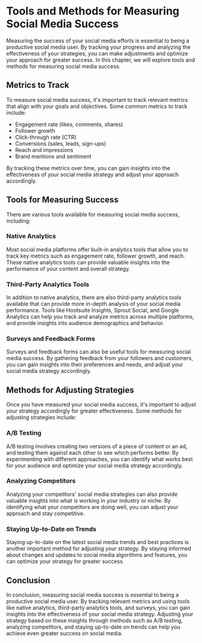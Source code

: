# Tools and Methods for Measuring Social Media Success

Measuring the success of your social media efforts is essential to being a productive social media user. By tracking your progress and analyzing the effectiveness of your strategies, you can make adjustments and optimize your approach for greater success. In this chapter, we will explore tools and methods for measuring social media success.

Metrics to Track
----------------

To measure social media success, it's important to track relevant metrics that align with your goals and objectives. Some common metrics to track include:

* Engagement rate (likes, comments, shares)
* Follower growth
* Click-through rate (CTR)
* Conversions (sales, leads, sign-ups)
* Reach and impressions
* Brand mentions and sentiment

By tracking these metrics over time, you can gain insights into the effectiveness of your social media strategy and adjust your approach accordingly.

Tools for Measuring Success
---------------------------

There are various tools available for measuring social media success, including:

### Native Analytics

Most social media platforms offer built-in analytics tools that allow you to track key metrics such as engagement rate, follower growth, and reach. These native analytics tools can provide valuable insights into the performance of your content and overall strategy.

### Third-Party Analytics Tools

In addition to native analytics, there are also third-party analytics tools available that can provide more in-depth analysis of your social media performance. Tools like Hootsuite Insights, Sprout Social, and Google Analytics can help you track and analyze metrics across multiple platforms, and provide insights into audience demographics and behavior.

### Surveys and Feedback Forms

Surveys and feedback forms can also be useful tools for measuring social media success. By gathering feedback from your followers and customers, you can gain insights into their preferences and needs, and adjust your social media strategy accordingly.

Methods for Adjusting Strategies
--------------------------------

Once you have measured your social media success, it's important to adjust your strategy accordingly for greater effectiveness. Some methods for adjusting strategies include:

### A/B Testing

A/B testing involves creating two versions of a piece of content or an ad, and testing them against each other to see which performs better. By experimenting with different approaches, you can identify what works best for your audience and optimize your social media strategy accordingly.

### Analyzing Competitors

Analyzing your competitors' social media strategies can also provide valuable insights into what is working in your industry or niche. By identifying what your competitors are doing well, you can adjust your approach and stay competitive.

### Staying Up-to-Date on Trends

Staying up-to-date on the latest social media trends and best practices is another important method for adjusting your strategy. By staying informed about changes and updates to social media algorithms and features, you can optimize your strategy for greater success.

Conclusion
----------

In conclusion, measuring social media success is essential to being a productive social media user. By tracking relevant metrics and using tools like native analytics, third-party analytics tools, and surveys, you can gain insights into the effectiveness of your social media strategy. Adjusting your strategy based on these insights through methods such as A/B testing, analyzing competitors, and staying up-to-date on trends can help you achieve even greater success on social media.
